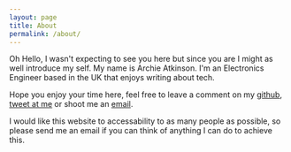 ```yaml
---
layout: page
title: About
permalink: /about/
---
```


Oh Hello, I wasn't expecting to see you here but since you are I might as well introduce my self. My name is Archie Atkinson. I'm an Electronics Engineer based in the UK that enjoys writing about tech. 

Hope you enjoy your time here, feel free to leave a comment on my [github](https://github.com/ArchieAtkinson/archieatkinson.github.io/issues/3), [tweet at me](https://twitter.com/eggsmilknflour) or shoot me an [email](mailto:inbox@archieatkinson.com).

I would like this website to accessability to as many people as possible, so please send me an email if you can think of anything I can do to achieve this.  